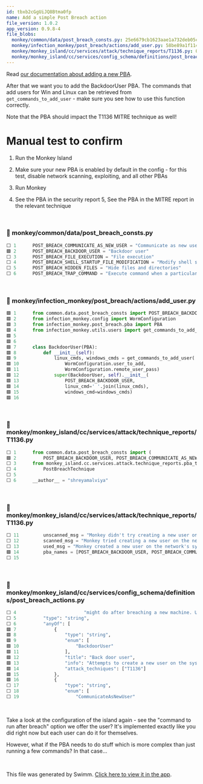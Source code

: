 ```yaml
---
id: tbxb2cGgUiJQ8Btma0fp
name: Add a simple Post Breach action
file_version: 1.0.2
app_version: 0.9.8-4
file_blobs:
  monkey/common/data/post_breach_consts.py: 25e6679cb1623aae1a732deb05cc011a452743e3
  monkey/infection_monkey/post_breach/actions/add_user.py: 58be89a1f114459aa3548fdeef16226ffe63aea0
  monkey/monkey_island/cc/services/attack/technique_reports/T1136.py: 086a1c1399499897d4e49118332aead8d7d1f3b4
  monkey/monkey_island/cc/services/config_schema/definitions/post_breach_actions.py: f1fe0f6f26030f3e9893bf63df97dd59d3837672
---
```


Read [our documentation about adding a new PBA](https://www.guardicore.com/infectionmonkey/docs/development/adding-post-breach-actions/).

After that we want you to add the BackdoorUser PBA. The commands that add users for Win and Linux can be retrieved from `get_commands_to_add_user` - make sure you see how to use this function correctly.

Note that the PBA should impact the T1136 MITRE technique as well!

# Manual test to confirm

1.  Run the Monkey Island
    
2.  Make sure your new PBA is enabled by default in the config - for this test, disable network scanning, exploiting, and all other PBAs
    
3.  Run Monkey
    
4.  See the PBA in the security report 5, See the PBA in the MITRE report in the relevant technique

<br/>



<!-- NOTE-swimm-snippet: the lines below link your snippet to Swimm -->
### 📄 monkey/common/data/post_breach_consts.py
```python
⬜ 1      POST_BREACH_COMMUNICATE_AS_NEW_USER = "Communicate as new user"
🟩 2      POST_BREACH_BACKDOOR_USER = "Backdoor user"
⬜ 3      POST_BREACH_FILE_EXECUTION = "File execution"
⬜ 4      POST_BREACH_SHELL_STARTUP_FILE_MODIFICATION = "Modify shell startup file"
⬜ 5      POST_BREACH_HIDDEN_FILES = "Hide files and directories"
⬜ 6      POST_BREACH_TRAP_COMMAND = "Execute command when a particular signal is received"
```

<br/>



<!-- NOTE-swimm-snippet: the lines below link your snippet to Swimm -->
### 📄 monkey/infection_monkey/post_breach/actions/add_user.py
```python
🟩 1      from common.data.post_breach_consts import POST_BREACH_BACKDOOR_USER
🟩 2      from infection_monkey.config import WormConfiguration
🟩 3      from infection_monkey.post_breach.pba import PBA
🟩 4      from infection_monkey.utils.users import get_commands_to_add_user
🟩 5      
🟩 6      
🟩 7      class BackdoorUser(PBA):
🟩 8          def __init__(self):
🟩 9              linux_cmds, windows_cmds = get_commands_to_add_user(
🟩 10                 WormConfiguration.user_to_add,
🟩 11                 WormConfiguration.remote_user_pass)
🟩 12             super(BackdoorUser, self).__init__(
🟩 13                 POST_BREACH_BACKDOOR_USER,
🟩 14                 linux_cmd=' '.join(linux_cmds),
🟩 15                 windows_cmd=windows_cmds)
🟩 16     
```

<br/>



<!-- NOTE-swimm-snippet: the lines below link your snippet to Swimm -->
### 📄 monkey/monkey_island/cc/services/attack/technique_reports/T1136.py
```python
⬜ 1      from common.data.post_breach_consts import (
🟩 2          POST_BREACH_BACKDOOR_USER, POST_BREACH_COMMUNICATE_AS_NEW_USER)
⬜ 3      from monkey_island.cc.services.attack.technique_reports.pba_technique import \
⬜ 4          PostBreachTechnique
⬜ 5      
⬜ 6      __author__ = "shreyamalviya"
```

<br/>



<!-- NOTE-swimm-snippet: the lines below link your snippet to Swimm -->
### 📄 monkey/monkey_island/cc/services/attack/technique_reports/T1136.py
```python
⬜ 11         unscanned_msg = "Monkey didn't try creating a new user on the network's systems."
⬜ 12         scanned_msg = "Monkey tried creating a new user on the network's systems, but failed."
⬜ 13         used_msg = "Monkey created a new user on the network's systems."
🟩 14         pba_names = [POST_BREACH_BACKDOOR_USER, POST_BREACH_COMMUNICATE_AS_NEW_USER]
⬜ 15     
```

<br/>



<!-- NOTE-swimm-snippet: the lines below link your snippet to Swimm -->
### 📄 monkey/monkey_island/cc/services/config_schema/definitions/post_breach_actions.py
```python
⬜ 4                         "might do after breaching a new machine. Used in ATT&CK and Zero trust reports.",
⬜ 5          "type": "string",
⬜ 6          "anyOf": [
🟩 7              {
🟩 8                  "type": "string",
🟩 9                  "enum": [
🟩 10                     "BackdoorUser"
🟩 11                 ],
🟩 12                 "title": "Back door user",
🟩 13                 "info": "Attempts to create a new user on the system and delete it afterwards.",
🟩 14                 "attack_techniques": ["T1136"]
🟩 15             },
🟩 16             {
⬜ 17                 "type": "string",
⬜ 18                 "enum": [
⬜ 19                     "CommunicateAsNewUser"
```

<br/>

Take a look at the configuration of the island again - see the "command to run after breach" option we offer the user? It's implemented exactly like you did right now but each user can do it for themselves.

However, what if the PBA needs to do stuff which is more complex than just running a few commands? In that case...

<br/>

This file was generated by Swimm. [Click here to view it in the app](https://app.swimm.io/repos/Z2l0aHViJTNBJTNBYmFja2VuZC1zd2ltbSUzQSUzQXJpY2FyZG9sb3Blemc=/docs/tbxb2cGgUiJQ8Btma0fp).